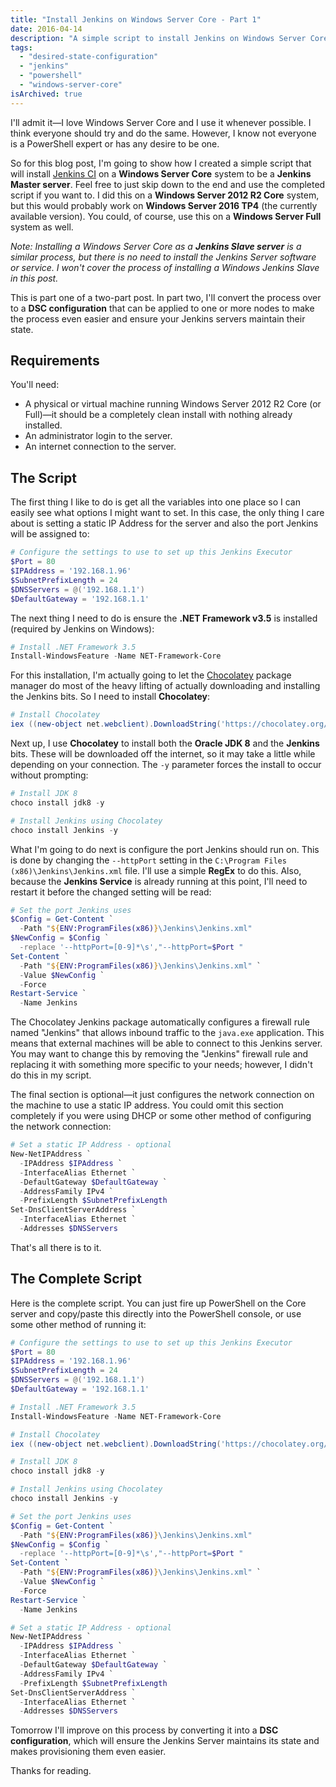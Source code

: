 ```yaml
---
title: "Install Jenkins on Windows Server Core - Part 1"
date: 2016-04-14
description: "A simple script to install Jenkins on Windows Server Core."
tags:
  - "desired-state-configuration"
  - "jenkins"
  - "powershell"
  - "windows-server-core"
isArchived: true
---
```


I'll admit it—I love Windows Server Core and I use it whenever possible. I think everyone should try and do the same. However, I know not everyone is a PowerShell expert or has any desire to be one.

So for this blog post, I'm going to show how I created a simple script that will install [Jenkins CI](https://jenkins.io/) on a **Windows Server Core** system to be a **Jenkins Master server**. Feel free to just skip down to the end and use the completed script if you want to. I did this on a **Windows Server 2012 R2 Core** system, but this would probably work on **Windows Server 2016 TP4** (the currently available version). You could, of course, use this on a **Windows Server Full** system as well.

_Note: Installing a Windows Server Core as a **Jenkins Slave server** is a similar process, but there is no need to install the Jenkins Server software or service. I won't cover the process of installing a Windows Jenkins Slave in this post._

This is part one of a two-part post. In part two, I'll convert the process over to a **DSC configuration** that can be applied to one or more nodes to make the process even easier and ensure your Jenkins servers maintain their state.

## Requirements

You'll need:

- A physical or virtual machine running Windows Server 2012 R2 Core (or Full)—it should be a completely clean install with nothing already installed.
- An administrator login to the server.
- An internet connection to the server.

## The Script

The first thing I like to do is get all the variables into one place so I can easily see what options I might want to set. In this case, the only thing I care about is setting a static IP Address for the server and also the port Jenkins will be assigned to:

```powershell
# Configure the settings to use to set up this Jenkins Executor
$Port = 80
$IPAddress = '192.168.1.96'
$SubnetPrefixLength = 24
$DNSServers = @('192.168.1.1')
$DefaultGateway = '192.168.1.1'
```

The next thing I need to do is ensure the **.NET Framework v3.5** is installed (required by Jenkins on Windows):

```powershell
# Install .NET Framework 3.5
Install-WindowsFeature -Name NET-Framework-Core
```

For this installation, I'm actually going to let the [Chocolatey](https://chocolatey.org/) package manager do most of the heavy lifting of actually downloading and installing the Jenkins bits. So I need to install **Chocolatey**:

```powershell
# Install Chocolatey
iex ((new-object net.webclient).DownloadString('https://chocolatey.org/install.ps1'))
```

Next up, I use **Chocolatey** to install both the **Oracle JDK 8** and the **Jenkins** bits. These will be downloaded off the internet, so it may take a little while depending on your connection. The `-y` parameter forces the install to occur without prompting:

```powershell
# Install JDK 8
choco install jdk8 -y

# Install Jenkins using Chocolatey
choco install Jenkins -y
```

What I'm going to do next is configure the port Jenkins should run on. This is done by changing the `--httpPort` setting in the `C:\Program Files (x86)\Jenkins\Jenkins.xml` file. I'll use a simple **RegEx** to do this. Also, because the **Jenkins Service** is already running at this point, I'll need to restart it before the changed setting will be read:

```powershell
# Set the port Jenkins uses
$Config = Get-Content `
  -Path "${ENV:ProgramFiles(x86)}\Jenkins\Jenkins.xml"
$NewConfig = $Config `
  -replace '--httpPort=[0-9]*\s',"--httpPort=$Port "
Set-Content `
  -Path "${ENV:ProgramFiles(x86)}\Jenkins\Jenkins.xml" `
  -Value $NewConfig `
  -Force
Restart-Service `
  -Name Jenkins
```

The Chocolatey Jenkins package automatically configures a firewall rule named "Jenkins" that allows inbound traffic to the `java.exe` application. This means that external machines will be able to connect to this Jenkins server. You may want to change this by removing the "Jenkins" firewall rule and replacing it with something more specific to your needs; however, I didn't do this in my script.

The final section is optional—it just configures the network connection on the machine to use a static IP address. You could omit this section completely if you were using DHCP or some other method of configuring the network connection:

```powershell
# Set a static IP Address - optional
New-NetIPAddress `
  -IPAddress $IPAddress `
  -InterfaceAlias Ethernet `
  -DefaultGateway $DefaultGateway `
  -AddressFamily IPv4 `
  -PrefixLength $SubnetPrefixLength
Set-DnsClientServerAddress `
  -InterfaceAlias Ethernet `
  -Addresses $DNSServers
```

That's all there is to it.

## The Complete Script

Here is the complete script. You can just fire up PowerShell on the Core server and copy/paste this directly into the PowerShell console, or use some other method of running it:

```powershell
# Configure the settings to use to set up this Jenkins Executor
$Port = 80
$IPAddress = '192.168.1.96'
$SubnetPrefixLength = 24
$DNSServers = @('192.168.1.1')
$DefaultGateway = '192.168.1.1'

# Install .NET Framework 3.5
Install-WindowsFeature -Name NET-Framework-Core

# Install Chocolatey
iex ((new-object net.webclient).DownloadString('https://chocolatey.org/install.ps1'))

# Install JDK 8
choco install jdk8 -y

# Install Jenkins using Chocolatey
choco install Jenkins -y

# Set the port Jenkins uses
$Config = Get-Content `
  -Path "${ENV:ProgramFiles(x86)}\Jenkins\Jenkins.xml"
$NewConfig = $Config `
  -replace '--httpPort=[0-9]*\s',"--httpPort=$Port "
Set-Content `
  -Path "${ENV:ProgramFiles(x86)}\Jenkins\Jenkins.xml" `
  -Value $NewConfig `
  -Force
Restart-Service `
  -Name Jenkins

# Set a static IP Address - optional
New-NetIPAddress `
  -IPAddress $IPAddress `
  -InterfaceAlias Ethernet `
  -DefaultGateway $DefaultGateway `
  -AddressFamily IPv4 `
  -PrefixLength $SubnetPrefixLength
Set-DnsClientServerAddress `
  -InterfaceAlias Ethernet `
  -Addresses $DNSServers
```

Tomorrow I'll improve on this process by converting it into a **DSC configuration**, which will ensure the Jenkins Server maintains its state and makes provisioning them even easier.

Thanks for reading.
